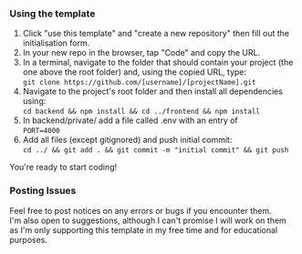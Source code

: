 ### Using the template

1. Click "use this template" and "create a new repository" then fill out the initialisation form.
2. In your new repo in the browser, tap "Code" and copy the URL.
3. In a terminal, navigate to the folder that should contain your project (the one above the root folder) and, using the copied URL, type: </br> `git clone https://github.com/[username]/[projectName].git`
4. Navigate to the project's root folder and then install all dependencies using: </br> `cd backend && npm install && cd ../frontend && npm install`
5. In backend/private/ add a file called .env with an entry of </br> `PORT=4000`
6. Add all files (except gitignored) and push initial commit: </br> `cd ../ && git add . && git commit -m "initial commit" && git push`

You're ready to start coding!

### Posting Issues

Feel free to post notices on any errors or bugs if you encounter them. <br/>
I'm also open to suggestions, although I can't promise I will work on them as I'm only supporting this template in my free time and for educational purposes.
